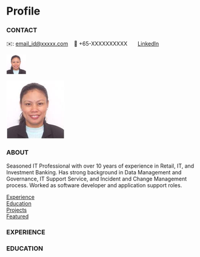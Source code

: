 # Profile

<!-- CONTACT Section Starts -->
### CONTACT

<!-- Add your details -->
✉️: email_id@xxxxx.com 
&nbsp;&nbsp; 📲 +65-XXXXXXXXXX
&nbsp;&nbsp;&nbsp;&nbsp;&nbsp; [LinkedIn](https://www.linkedin.com/in/maribelle/) 

<img src="https://github.com/mmala00/Profile/blob/main/photo.jpg" width="52">


![profile_pic](https://github.com/mmala00/Profile/blob/main/photo.jpg)

<!-- CONTACT Section Ends -->

<!-- ABOUT Section Starts -->
### ABOUT
<!-- Add link to your picture -->


<!-- Add your details -->

Seasoned IT Professional with over 10 years of experience in Retail, IT, and Investment Banking. Has strong background in Data Management and Governance, IT Support Service, and Incident and Change Management process. Worked as software developer and application support roles. 

<!-- Add link to the sections -->
[Experience](#experience) <br>
[Education](#education) <br>
[Projects](#projects) <br>
[Featured](#featured) <br> 

<!-- ABOUT Section Ends -->

<!-- EXPERIENCE Section Starts -->
### EXPERIENCE
<!-- Add your details -->

<!-- EXPERIENCE Section Ends -->

<!-- EDUCATION Section Starts -->
### EDUCATION
<!-- Add your details -->


<!-- EDUCATION Section Ends -->

<!-- PROJECTS Section Starts -->
